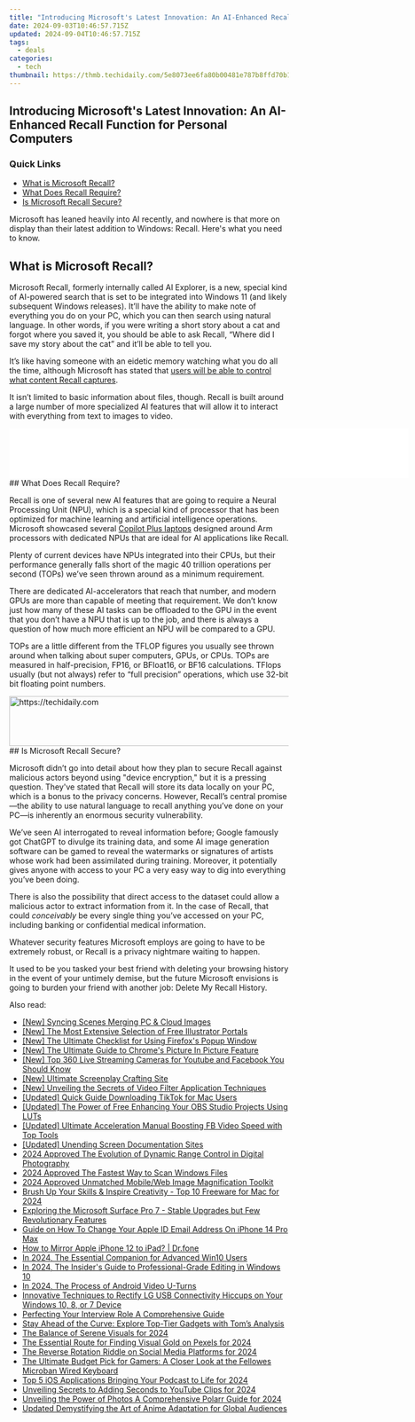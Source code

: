 ```yaml
---
title: "Introducing Microsoft's Latest Innovation: An AI-Enhanced Recall Function for Personal Computers"
date: 2024-09-03T10:46:57.715Z
updated: 2024-09-04T10:46:57.715Z
tags:
  - deals
categories:
  - tech
thumbnail: https://thmb.techidaily.com/5e8073ee6fa80b00481e787b8ffd70b1f1a083692a90f4785a3be5a978334fdb.jpg
---
```


## Introducing Microsoft's Latest Innovation: An AI-Enhanced Recall Function for Personal Computers

### Quick Links

* [What is Microsoft Recall?](https://facebook-video-recording.techidaily.com/in-2024-enhance-connection-top-tips-to-craft-compelling-facebook-profiles/)
* [What Does Recall Require?](https://on-screen-recording.techidaily.com/updated-2024-approved-streamlining-console-experience-with-computer-playback-tech/)
* [Is Microsoft Recall Secure?](https://screen-video-capture.techidaily.com/updated-the-art-of-xbox-playback-tips-for-clear-video-for-2024/)

 Microsoft has leaned heavily into AI recently, and nowhere is that more on display than their latest addition to Windows: Recall. Here's what you need to know.

##  What is Microsoft Recall?

 Microsoft Recall, formerly internally called AI Explorer, is a new, special kind of AI-powered search that is set to be integrated into Windows 11 (and likely subsequent Windows releases). It’ll have the ability to make note of everything you do on your PC, which you can then search using natural language. In other words, if you were writing a short story about a cat and forgot where you saved it, you should be able to ask Recall, “Where did I save my story about the cat” and it’ll be able to tell you.

 It’s like having someone with an eidetic memory watching what you do all the time, although Microsoft has stated that [users will be able to control what content Recall captures](https://blogs.windows.com/windowsexperience/2024/05/20/accelerating-innovation-a-new-era-of-ai-at-work-begins/).

 It isn’t limited to basic information about files, though. Recall is built around a large number of more specialized AI features that will allow it to interact with everything from text to images to video.

<!-- affiliate ads begin -->
<iframe id="iframe_2127886" src="//a.impactradius-go.com/gen-ad-code/5597632/2127886/18498" width="720" height="90" scrolling="no" frameborder="0" marginheight="0" marginwidth="0"></iframe>
<!-- affiliate ads end -->
##  What Does Recall Require?

 Recall is one of several new AI features that are going to require a Neural Processing Unit (NPU), which is a special kind of processor that has been optimized for machine learning and artificial intelligence operations. Microsoft showcased several [Copilot Plus laptops](https://change-location.techidaily.com/how-to-stop-my-spouse-from-spying-on-my-motorola-moto-g24-drfone-by-drfone-virtual-android/) designed around Arm processors with dedicated NPUs that are ideal for AI applications like Recall.

 Plenty of current devices have NPUs integrated into their CPUs, but their performance generally falls short of the magic 40 trillion operations per second (TOPs) we’ve seen thrown around as a minimum requirement.

 There are dedicated AI-accelerators that reach that number, and modern GPUs are more than capable of meeting that requirement. We don’t know just how many of these AI tasks can be offloaded to the GPU in the event that you don’t have a NPU that is up to the job, and there is always a question of how much more efficient an NPU will be compared to a GPU.

 TOPs are a little different from the TFLOP figures you usually see thrown around when talking about super computers, GPUs, or CPUs. TOPs are measured in half-precision, FP16, or BFloat16, or BF16 calculations. TFlops usually (but not always) refer to “full precision” operations, which use 32-bit bit floating point numbers.

<!-- affiliate ads begin -->
<a href="https://appsumo.8odi.net/c/5597632/2037475/7443" target="_top" id="2037475">
  <img src="//a.impactradius-go.com/display-ad/7443-2037475" border="0" alt="https://techidaily.com" width="728" height="90"/>
</a>
<img height="0" width="0" src="https://appsumo.8odi.net/i/5597632/2037475/7443" style="position:absolute;visibility:hidden;" border="0" />
<!-- affiliate ads end -->
##  Is Microsoft Recall Secure?

 Microsoft didn’t go into detail about how they plan to secure Recall against malicious actors beyond using "device encryption," but it is a pressing question. They've stated that Recall will store its data locally on your PC, which is a bonus to the privacy concerns. However, Recall’s central promise—the ability to use natural language to recall anything you’ve done on your PC—is inherently an enormous security vulnerability.

 We’ve seen AI interrogated to reveal information before; Google famously got ChatGPT to divulge its training data, and some AI image generation software can be gamed to reveal the watermarks or signatures of artists whose work had been assimilated during training. Moreover, it potentially gives anyone with access to your PC a very easy way to dig into everything you’ve been doing.

 There is also the possibility that direct access to the dataset could allow a malicious actor to extract information from it. In the case of Recall, that could _conceivably_ be every single thing you’ve accessed on your PC, including banking or confidential medical information.

 Whatever security features Microsoft employs are going to have to be extremely robust, or Recall is a privacy nightmare waiting to happen.

 It used to be you tasked your best friend with deleting your browsing history in the event of your untimely demise, but the future Microsoft envisions is going to burden your friend with another job: Delete My Recall History.

<ins class="adsbygoogle"
     style="display:block"
     data-ad-format="autorelaxed"
     data-ad-client="ca-pub-7571918770474297"
     data-ad-slot="1223367746"></ins>



<ins class="adsbygoogle"
     style="display:block"
     data-ad-client="ca-pub-7571918770474297"
     data-ad-slot="8358498916"
     data-ad-format="auto"
     data-full-width-responsive="true"></ins>

<span class="atpl-alsoreadstyle">Also read:</span>
<div><ul>
<li><a href="https://some-skills.techidaily.com/new-syncing-scenes-merging-pc-and-cloud-images/"><u>[New] Syncing Scenes  Merging PC & Cloud Images</u></a></li>
<li><a href="https://some-skills.techidaily.com/new-the-most-extensive-selection-of-free-illustrator-portals/"><u>[New] The Most Extensive Selection of Free Illustrator Portals</u></a></li>
<li><a href="https://some-skills.techidaily.com/new-the-ultimate-checklist-for-using-firefoxs-popup-window/"><u>[New] The Ultimate Checklist for Using Firefox's Popup Window</u></a></li>
<li><a href="https://some-skills.techidaily.com/new-the-ultimate-guide-to-chromes-picture-in-picture-feature/"><u>[New] The Ultimate Guide to Chrome's Picture In Picture Feature</u></a></li>
<li><a href="https://some-skills.techidaily.com/new-top-360-live-streaming-cameras-for-youtube-and-facebook-you-should-know/"><u>[New] Top 360 Live Streaming Cameras for Youtube and Facebook You Should Know</u></a></li>
<li><a href="https://some-skills.techidaily.com/new-ultimate-screenplay-crafting-site/"><u>[New] Ultimate Screenplay Crafting Site</u></a></li>
<li><a href="https://some-skills.techidaily.com/new-unveiling-the-secrets-of-video-filter-application-techniques/"><u>[New] Unveiling the Secrets of Video Filter Application Techniques</u></a></li>
<li><a href="https://tiktok-video-recordings.techidaily.com/updated-quick-guide-downloading-tiktok-for-mac-users/"><u>[Updated] Quick Guide  Downloading TikTok for Mac Users</u></a></li>
<li><a href="https://some-skills.techidaily.com/updated-the-power-of-free-enhancing-your-obs-studio-projects-using-luts/"><u>[Updated] The Power of Free  Enhancing Your OBS Studio Projects Using LUTs</u></a></li>
<li><a href="https://some-skills.techidaily.com/updated-ultimate-acceleration-manual-boosting-fb-video-speed-with-top-tools/"><u>[Updated] Ultimate Acceleration Manual  Boosting FB Video Speed with Top Tools</u></a></li>
<li><a href="https://remote-screen-capture.techidaily.com/updated-unending-screen-documentation-sites/"><u>[Updated] Unending Screen Documentation Sites</u></a></li>
<li><a href="https://some-skills.techidaily.com/2024-approved-the-evolution-of-dynamic-range-control-in-digital-photography/"><u>2024 Approved  The Evolution of Dynamic Range Control in Digital Photography</u></a></li>
<li><a href="https://some-skills.techidaily.com/2024-approved-the-fastest-way-to-scan-windows-files/"><u>2024 Approved  The Fastest Way to Scan Windows Files</u></a></li>
<li><a href="https://some-skills.techidaily.com/2024-approved-unmatched-mobileweb-image-magnification-toolkit/"><u>2024 Approved  Unmatched Mobile/Web Image Magnification Toolkit</u></a></li>
<li><a href="https://article-helps.techidaily.com/brush-up-your-skills-and-inspire-creativity-top-10-freeware-for-mac-for-2024/"><u>Brush Up Your Skills & Inspire Creativity - Top 10 Freeware for Mac for 2024</u></a></li>
<li><a href="https://buynow-reviews.techidaily.com/exploring-the-microsoft-surface-pro-7-stable-upgrades-but-few-revolutionary-features/"><u>Exploring the Microsoft Surface Pro 7 - Stable Upgrades but Few Revolutionary Features</u></a></li>
<li><a href="https://ios-unlock.techidaily.com/guide-on-how-to-change-your-apple-id-email-address-on-iphone-14-pro-max-by-drfone-ios/"><u>Guide on How To Change Your Apple ID Email Address On iPhone 14 Pro Max</u></a></li>
<li><a href="https://screen-mirror.techidaily.com/how-to-mirror-apple-iphone-12-to-ipad-drfone-by-drfone-ios/"><u>How to Mirror Apple iPhone 12 to iPad? | Dr.fone</u></a></li>
<li><a href="https://some-skills.techidaily.com/in-2024-the-essential-companion-for-advanced-win10-users/"><u>In 2024, The Essential Companion for Advanced Win10 Users</u></a></li>
<li><a href="https://some-skills.techidaily.com/in-2024-the-insiders-guide-to-professional-grade-editing-in-windows-10/"><u>In 2024, The Insider's Guide to Professional-Grade Editing in Windows 10</u></a></li>
<li><a href="https://some-skills.techidaily.com/in-2024-the-process-of-android-video-u-turns/"><u>In 2024, The Process of Android Video U-Turns</u></a></li>
<li><a href="https://driver-download.techidaily.com/innovative-techniques-to-rectify-lg-usb-connectivity-hiccups-on-your-windows-10-8-or-7-device/"><u>Innovative Techniques to Rectify LG USB Connectivity Hiccups on Your Windows 10, 8, or 7 Device</u></a></li>
<li><a href="https://extra-lessons.techidaily.com/perfecting-your-interview-role-a-comprehensive-guide/"><u>Perfecting Your Interview Role  A Comprehensive Guide</u></a></li>
<li><a href="https://hardware-tips.techidaily.com/stay-ahead-of-the-curve-explore-top-tier-gadgets-with-toms-analysis/"><u>Stay Ahead of the Curve: Explore Top-Tier Gadgets with Tom’s Analysis</u></a></li>
<li><a href="https://some-skills.techidaily.com/the-balance-of-serene-visuals-for-2024/"><u>The Balance of Serene Visuals for 2024</u></a></li>
<li><a href="https://some-skills.techidaily.com/the-essential-route-for-finding-visual-gold-on-pexels-for-2024/"><u>The Essential Route for Finding Visual Gold on Pexels for 2024</u></a></li>
<li><a href="https://some-skills.techidaily.com/the-reverse-rotation-riddle-on-social-media-platforms-for-2024/"><u>The Reverse Rotation Riddle on Social Media Platforms for 2024</u></a></li>
<li><a href="https://buynow-tips.techidaily.com/the-ultimate-budget-pick-for-gamers-a-closer-look-at-the-fellowes-microban-wired-keyboard/"><u>The Ultimate Budget Pick for Gamers: A Closer Look at the Fellowes Microban Wired Keyboard</u></a></li>
<li><a href="https://some-skills.techidaily.com/top-5-ios-applications-bringing-your-podcast-to-life-for-2024/"><u>Top 5 iOS Applications Bringing Your Podcast to Life for 2024</u></a></li>
<li><a href="https://some-skills.techidaily.com/unveiling-secrets-to-adding-seconds-to-youtube-clips-for-2024/"><u>Unveiling Secrets to Adding Seconds to YouTube Clips for 2024</u></a></li>
<li><a href="https://some-skills.techidaily.com/unveiling-the-power-of-photos-a-comprehensive-polarr-guide-for-2024/"><u>Unveiling the Power of Photos  A Comprehensive Polarr Guide for 2024</u></a></li>
<li><a href="https://sound-tweaking.techidaily.com/updated-demystifying-the-art-of-anime-adaptation-for-global-audiences/"><u>Updated Demystifying the Art of Anime Adaptation for Global Audiences</u></a></li>
</ul></div>
